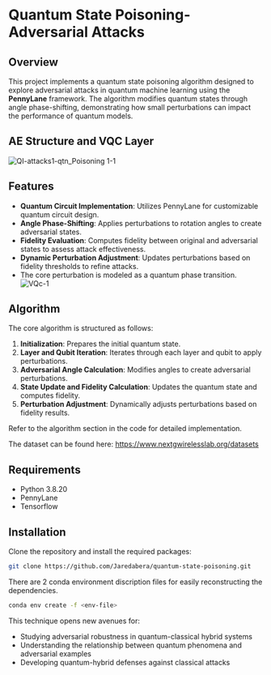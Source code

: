 # Quantum State Poisoning-Adversarial Attacks

## Overview
This project implements a quantum state poisoning algorithm designed to explore adversarial attacks in quantum machine learning using the **PennyLane** framework. The algorithm modifies quantum states through angle phase-shifting, demonstrating how small perturbations can impact the performance of quantum models.
## AE Structure and VQC Layer
![QI-attacks1-qtn_Poisoning 1-1](https://github.com/user-attachments/assets/d9249b24-77d0-4c7c-8f2e-798c220fc8b7)

## Features
- **Quantum Circuit Implementation**: Utilizes PennyLane for customizable quantum circuit design.
- **Angle Phase-Shifting**: Applies perturbations to rotation angles to create adversarial states.
- **Fidelity Evaluation**: Computes fidelity between original and adversarial states to assess attack effectiveness.
- **Dynamic Perturbation Adjustment**: Updates perturbations based on fidelity thresholds to refine attacks.
- The core perturbation is modeled as a quantum phase transition.
  ![VQc-1](https://github.com/user-attachments/assets/41f55af2-0274-4da5-bf6e-9a2a2869431a)
## Algorithm
The core algorithm is structured as follows:
1. **Initialization**: Prepares the initial quantum state.
2. **Layer and Qubit Iteration**: Iterates through each layer and qubit to apply perturbations.
3. **Adversarial Angle Calculation**: Modifies angles to create adversarial perturbations.
4. **State Update and Fidelity Calculation**: Updates the quantum state and computes fidelity.
5. **Perturbation Adjustment**: Dynamically adjusts perturbations based on fidelity results.

Refer to the algorithm section in the code for detailed implementation.

The dataset can be found here: https://www.nextgwirelesslab.org/datasets
## Requirements
- Python 3.8.20
- PennyLane
- Tensorflow

## Installation
Clone the repository and install the required packages:
```bash
git clone https://github.com/Jaredabera/quantum-state-poisoning.git
```
There are 2 conda environment discription files for easily reconstructing the dependencies.
```bash
conda env create -f <env-file>
```
This technique opens new avenues for:

- Studying adversarial robustness in quantum-classical hybrid systems
- Understanding the relationship between quantum phenomena and adversarial examples
- Developing quantum-hybrid defenses against classical attacks
